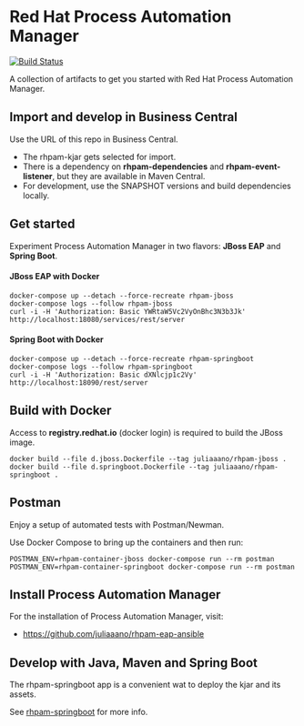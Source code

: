 # Red Hat Process Automation Manager
[![Build Status](https://travis-ci.com/juliaaano/rhpam-quickstart.svg)](https://travis-ci.com/juliaaano/rhpam-quickstart)

A collection of artifacts to get you started with Red Hat Process Automation Manager.

## Import and develop in Business Central

Use the URL of this repo in Business Central.

* The rhpam-kjar gets selected for import.
* There is a dependency on **rhpam-dependencies** and **rhpam-event-listener**, but they are available in Maven Central.
* For development, use the SNAPSHOT versions and build dependencies locally.

## Get started

Experiment Process Automation Manager in two flavors: **JBoss EAP** and **Spring Boot**.

#### JBoss EAP with Docker

```
docker-compose up --detach --force-recreate rhpam-jboss
docker-compose logs --follow rhpam-jboss
curl -i -H 'Authorization: Basic YWRtaW5Vc2VyOnBhc3N3b3Jk' http://localhost:18080/services/rest/server
```

#### Spring Boot with Docker

```
docker-compose up --detach --force-recreate rhpam-springboot
docker-compose logs --follow rhpam-springboot
curl -i -H 'Authorization: Basic dXNlcjp1c2Vy' http://localhost:18090/rest/server
```

## Build with Docker

Access to **registry.redhat.io** (docker login) is required to build the JBoss image.

```
docker build --file d.jboss.Dockerfile --tag juliaaano/rhpam-jboss .
docker build --file d.springboot.Dockerfile --tag juliaaano/rhpam-springboot .
```

## Postman

Enjoy a setup of automated tests with Postman/Newman.

Use Docker Compose to bring up the containers and then run:

```
POSTMAN_ENV=rhpam-container-jboss docker-compose run --rm postman
POSTMAN_ENV=rhpam-container-springboot docker-compose run --rm postman
```

## Install Process Automation Manager

For the installation of Process Automation Manager, visit:

* https://github.com/juliaaano/rhpam-eap-ansible

## Develop with Java, Maven and Spring Boot

The rhpam-springboot app is a convenient wat to deploy the kjar and its assets.

See [rhpam-springboot](rhpam-springboot) for more info.
